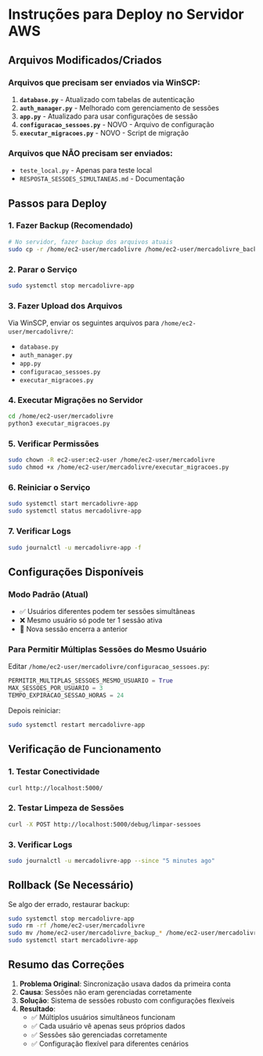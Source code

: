 # Instruções para Deploy no Servidor AWS

## Arquivos Modificados/Criados

### Arquivos que precisam ser enviados via WinSCP:

1. **`database.py`** - Atualizado com tabelas de autenticação
2. **`auth_manager.py`** - Melhorado com gerenciamento de sessões
3. **`app.py`** - Atualizado para usar configurações de sessão
4. **`configuracao_sessoes.py`** - NOVO - Arquivo de configuração
5. **`executar_migracoes.py`** - NOVO - Script de migração

### Arquivos que NÃO precisam ser enviados:
- `teste_local.py` - Apenas para teste local
- `RESPOSTA_SESSOES_SIMULTANEAS.md` - Documentação

## Passos para Deploy

### 1. Fazer Backup (Recomendado)
```bash
# No servidor, fazer backup dos arquivos atuais
sudo cp -r /home/ec2-user/mercadolivre /home/ec2-user/mercadolivre_backup_$(date +%Y%m%d_%H%M%S)
```

### 2. Parar o Serviço
```bash
sudo systemctl stop mercadolivre-app
```

### 3. Fazer Upload dos Arquivos
Via WinSCP, enviar os seguintes arquivos para `/home/ec2-user/mercadolivre/`:
- `database.py`
- `auth_manager.py` 
- `app.py`
- `configuracao_sessoes.py`
- `executar_migracoes.py`

### 4. Executar Migrações no Servidor
```bash
cd /home/ec2-user/mercadolivre
python3 executar_migracoes.py
```

### 5. Verificar Permissões
```bash
sudo chown -R ec2-user:ec2-user /home/ec2-user/mercadolivre
sudo chmod +x /home/ec2-user/mercadolivre/executar_migracoes.py
```

### 6. Reiniciar o Serviço
```bash
sudo systemctl start mercadolivre-app
sudo systemctl status mercadolivre-app
```

### 7. Verificar Logs
```bash
sudo journalctl -u mercadolivre-app -f
```

## Configurações Disponíveis

### Modo Padrão (Atual)
- ✅ Usuários diferentes podem ter sessões simultâneas
- ❌ Mesmo usuário só pode ter 1 sessão ativa
- 🔄 Nova sessão encerra a anterior

### Para Permitir Múltiplas Sessões do Mesmo Usuário
Editar `/home/ec2-user/mercadolivre/configuracao_sessoes.py`:
```python
PERMITIR_MULTIPLAS_SESSOES_MESMO_USUARIO = True
MAX_SESSOES_POR_USUARIO = 3
TEMPO_EXPIRACAO_SESSAO_HORAS = 24
```

Depois reiniciar:
```bash
sudo systemctl restart mercadolivre-app
```

## Verificação de Funcionamento

### 1. Testar Conectividade
```bash
curl http://localhost:5000/
```

### 2. Testar Limpeza de Sessões
```bash
curl -X POST http://localhost:5000/debug/limpar-sessoes
```

### 3. Verificar Logs
```bash
sudo journalctl -u mercadolivre-app --since "5 minutes ago"
```

## Rollback (Se Necessário)

Se algo der errado, restaurar backup:
```bash
sudo systemctl stop mercadolivre-app
sudo rm -rf /home/ec2-user/mercadolivre
sudo mv /home/ec2-user/mercadolivre_backup_* /home/ec2-user/mercadolivre
sudo systemctl start mercadolivre-app
```

## Resumo das Correções

1. **Problema Original**: Sincronização usava dados da primeira conta
2. **Causa**: Sessões não eram gerenciadas corretamente
3. **Solução**: Sistema de sessões robusto com configurações flexíveis
4. **Resultado**: 
   - ✅ Múltiplos usuários simultâneos funcionam
   - ✅ Cada usuário vê apenas seus próprios dados
   - ✅ Sessões são gerenciadas corretamente
   - ✅ Configuração flexível para diferentes cenários
